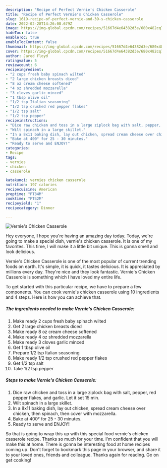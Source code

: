 ```yaml
---
description: "Recipe of Perfect Vernie's Chicken Casserole"
title: "Recipe of Perfect Vernie's Chicken Casserole"
slug: 1619-recipe-of-perfect-vernie-and-39-s-chicken-casserole
date: 2022-02-28T14:26:08.679Z
image: https://img-global.cpcdn.com/recipes/51667d4e64382d3e/680x482cq70/vernies-chicken-casserole-recipe-main-photo.jpg
hideToc: false
enableToc: true
enableTocContent: false
thumbnail: https://img-global.cpcdn.com/recipes/51667d4e64382d3e/680x482cq70/vernies-chicken-casserole-recipe-main-photo.jpg
cover: https://img-global.cpcdn.com/recipes/51667d4e64382d3e/680x482cq70/vernies-chicken-casserole-recipe-main-photo.jpg
author: Jared Floyd
ratingvalue: 5
reviewcount: 6
recipeingredient:
- "2 cups fresh baby spinach wilted"
- "2 large chicken breasts diced"
- "8 oz cream cheese softened"
- "4 oz shredded mozzarella"
- "3 cloves garlic minced"
- "1 tbsp olive oil"
- "1/2 tsp Italian seasoning"
- "1/2 tsp crushed red pepper flakes"
- "1/2 tsp salt"
- "1/2 tsp pepper"
recipeinstructions:
- "Dice raw chicken and toss in a large ziplock bag with salt, pepper, red pepper flakes, and garlic. Let it set 15 min."
- "Wilt spinach in a large skillet."
- "In a 8x11 baking dish, lay out chicken, spread cream cheese over chicken, then spinach, then cover with mozzarella."
- "Bake at 400° for 25 - 30 minutes."
- "Ready to serve and ENJOY!"
categories:
- Recipe
tags:
- vernies
- chicken
- casserole

katakunci: vernies chicken casserole 
nutrition: 197 calories
recipecuisine: American
preptime: "PT34M"
cooktime: "PT42M"
recipeyield: "1"
recipecategory: Dinner

---
```



![Vernie&#39;s Chicken Casserole](https://img-global.cpcdn.com/recipes/51667d4e64382d3e/680x482cq70/vernies-chicken-casserole-recipe-main-photo.jpg)

Hey everyone, I hope you're having an amazing day today. Today, we're going to make a special dish, vernie&#39;s chicken casserole. It is one of my favorites. This time, I will make it a little bit unique. This is gonna smell and look delicious.

Vernie&#39;s Chicken Casserole is one of the most popular of current trending foods on earth. It's simple, it is quick, it tastes delicious. It is appreciated by millions every day. They're nice and they look fantastic. Vernie&#39;s Chicken Casserole is something which I have loved my entire life.




To get started with this particular recipe, we have to prepare a few components. You can cook vernie&#39;s chicken casserole using 10 ingredients and 4 steps. Here is how you can achieve that.

<!--inarticleads1-->

##### The ingredients needed to make Vernie&#39;s Chicken Casserole:

1. Make ready 2 cups fresh baby spinach wilted
1. Get 2 large chicken breasts diced
1. Make ready 8 oz cream cheese softened
1. Make ready 4 oz shredded mozzarella
1. Make ready 3 cloves garlic minced
1. Get 1 tbsp olive oil
1. Prepare 1/2 tsp Italian seasoning
1. Make ready 1/2 tsp crushed red pepper flakes
1. Get 1/2 tsp salt
1. Take 1/2 tsp pepper




<!--inarticleads2-->

##### Steps to make Vernie&#39;s Chicken Casserole:

1. Dice raw chicken and toss in a large ziplock bag with salt, pepper, red pepper flakes, and garlic. Let it set 15 min.
1. Wilt spinach in a large skillet.
1. In a 8x11 baking dish, lay out chicken, spread cream cheese over chicken, then spinach, then cover with mozzarella.
1. Bake at 400° for 25 - 30 minutes.
1. Ready to serve and ENJOY!



So that is going to wrap this up with this special food vernie&#39;s chicken casserole recipe. Thanks so much for your time. I'm confident that you will make this at home. There is gonna be interesting food at home recipes coming up. Don't forget to bookmark this page in your browser, and share it to your loved ones, friends and colleague. Thanks again for reading. Go on get cooking!
